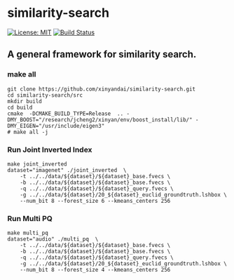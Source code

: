 similarity-search
==============
[![License: MIT](https://img.shields.io/badge/License-MIT-yellow.svg)](https://github.com/xinyandai/similarity-search/blob/master/LICENSE)
[![Build Status](https://travis-ci.com/xinyandai/similarity-search.svg?token=rQzxktTxAXqqyNh8ZrSa&branch=master)](https://travis-ci.com/xinyandai/similarity-search)
## A general framework for similarity search.
### make all  
    git clone https://github.com/xinyandai/similarity-search.git
    cd similarity-search/src
    mkdir build
    cd build
    cmake  -DCMAKE_BUILD_TYPE=Release  .. -DMY_BOOST="/research/jcheng2/xinyan/env/boost_install/lib/" -DMY_EIGEN="/usr/include/eigen3"
    # make all -j

### Run Joint Inverted Index

    make joint_inverted
    dataset="imagenet" ./joint_inverted  \
        -t ../../data/${dataset}/${dataset}_base.fvecs \
        -b ../../data/${dataset}/${dataset}_base.fvecs \
        -q ../../data/${dataset}/${dataset}_query.fvecs \
        -g ../../data/${dataset}/20_${dataset}_euclid_groundtruth.lshbox \
        --num_bit 8 --forest_size 6 --kmeans_centers 256

### Run Multi PQ
    make multi_pq
    dataset="audio" ./multi_pq  \
        -t ../../data/${dataset}/${dataset}_base.fvecs \
        -b ../../data/${dataset}/${dataset}_base.fvecs \
        -q ../../data/${dataset}/${dataset}_query.fvecs \
        -g ../../data/${dataset}/20_${dataset}_euclid_groundtruth.lshbox \
        --num_bit 8 --forest_size 4 --kmeans_centers 256
